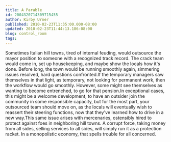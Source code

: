 ```yaml
---
title: A Parable
id: 2004320714309715455
author: Kirby Urner
published: 2010-02-23T11:35:00.000-08:00
updated: 2010-02-23T11:44:13.186-08:00
blog: control_room
tags: 
---
```


Sometimes Italian hill towns, tired of internal feuding, would outsource the mayor position to someone with a recognized track record.  The crack team would come in, set up housekeeping, and maybe show the locals how it's done.  Before long, the town would be running smoothly again, simmering issues resolved, hard questions confronted.If the temporary managers saw themselves in that light, as temporary, not looking for permanent work, then the workflow would go smoothly.  However, some might see themselves as wanting to become entrenched, to go for that pension.In exceptional cases, this might be a welcome development, to have an outsider join the community in some responsible capacity, but for the most part, your outsourced team should move on, as the locals will eventually wish to reassert their steering functions, now that they've learned how to drive in a new way.This same issue arises with mercenaries, ostensibly hired to protect against foes in neighboring hill towns.  A corrupt force, taking money from all sides, selling services to all sides, will simply run it as a protection racket.  In a monopolistic economy, that spells trouble for all concerned.